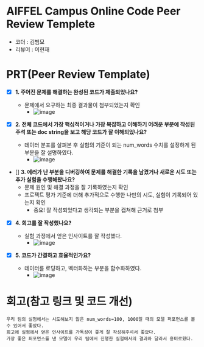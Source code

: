 # AIFFEL Campus Online Code Peer Review Templete
- 코더 : 김범모
- 리뷰어 : 이현재


# PRT(Peer Review Template)
- [x]  **1. 주어진 문제를 해결하는 완성된 코드가 제출되었나요?**
    - 문제에서 요구하는 최종 결과물이 첨부되었는지 확인
        - ![image](https://github.com/user-attachments/assets/7c8648f8-2096-49bd-86bf-fd03ef335e2e)

    
- [x]  **2. 전체 코드에서 가장 핵심적이거나 가장 복잡하고 이해하기 어려운 부분에 작성된 
주석 또는 doc string을 보고 해당 코드가 잘 이해되었나요?**
    - 데이터 분포를 살펴본 후 실험의 기준이 되는 num_words 수치를 설정하게 된 부분을 잘 설명하였다.
        - ![image](https://github.com/user-attachments/assets/29c8ce29-0e1b-43c8-9ef8-e28e742057ef)

        
- []  **3. 에러가 난 부분을 디버깅하여 문제를 해결한 기록을 남겼거나
새로운 시도 또는 추가 실험을 수행해봤나요?**
    - 문제 원인 및 해결 과정을 잘 기록하였는지 확인
    - 프로젝트 평가 기준에 더해 추가적으로 수행한 나만의 시도, 
    실험이 기록되어 있는지 확인
        - 중요! 잘 작성되었다고 생각되는 부분을 캡쳐해 근거로 첨부
        
- [x]  **4. 회고를 잘 작성했나요?**
    - 실험 과정에서 얻은 인사이트를 잘 작성했다.
        - ![image](https://github.com/user-attachments/assets/57cb9499-489d-4d88-92ed-8807e4a0bbaf)

        
- [x]  **5. 코드가 간결하고 효율적인가요?**
    - 데이터를 로딩하고, 벡터화하는 부분을 함수화하였다.
        - ![image](https://github.com/user-attachments/assets/25182a2b-cd4c-4285-a88e-f408f64ffbc7)



# 회고(참고 링크 및 코드 개선)
```
우리 팀의 실험에서는 시도해보지 않은 num_words=100, 1000일 때의 모델 퍼포먼스를 볼 수 있어서 좋았다.
회고에 실험에서 얻은 인사이트를 가독성이 좋게 잘 작성해주셔서 좋았다.
가장 좋은 퍼포먼스를 낸 모델이 우리 팀에서 진행한 실험에서의 결과와 달라서 흥미로웠다.
```

